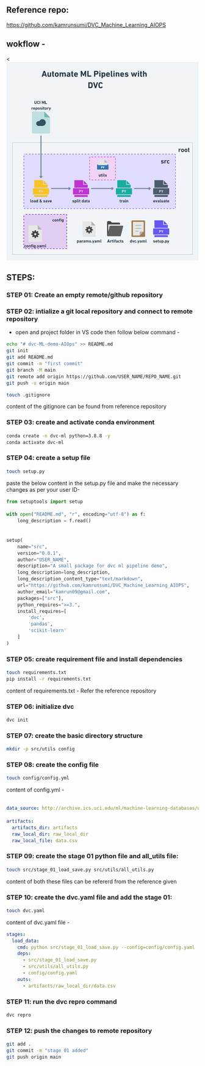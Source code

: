 ## Reference repo:
https://github.com/kamrunsumi/DVC_Machine_Learning_AIOPS
## wokflow -
<![img](https://github.com/shubhamchau222/dvc-MLusecase-mlops/raw/main/images/wrokflow.png)

## STEPS:
### STEP 01: Create an empty remote/github repository


### STEP 02: intialize a git local repository and connect to remote repository

* open and project folder in VS code then follow below command -

```bash
echo "# dvc-ML-demo-AIOps" >> README.md
git init
git add README.md
git commit -m "first commit"
git branch -M main
git remote add origin https://github.com/USER_NAME/REPO_NAME.git
git push -u origin main
```

```bash
touch .gitignore
```
content of the gitignore can be found from reference repository


### STEP 03: create and activate conda environment

```bash
conda create -n dvc-ml python=3.8.8 -y
conda activate dvc-ml
```
### STEP 04: create a setup file
```bash
touch setup.py
```

paste the below content in the setup.py file and make the necessary changes as per your user ID-

```python
from setuptools import setup

with open("README.md", "r", encoding="utf-8") as f:
    long_description = f.read()


setup(
    name="src",
    version="0.0.1",
    author="USER_NAME",
    description="A small package for dvc ml pipeline demo",
    long_description=long_description,
    long_description_content_type="text/markdown",
    url="https://github.com/kamrunsumi/DVC_Machine_Learning_AIOPS",
    author_email="kamrun09@gmail.com",
    packages=["src"],
    python_requires=">=3.",
    install_requires=[
        'dvc',
        'pandas',
        'scikit-learn'
    ]
)

```


### STEP 05: create requirement file and install dependencies
```bash
touch requirements.txt
pip install -r requirements.txt
```
content of requirements.txt - Refer the reference repository

### STEP 06: initialize dvc
```bash
dvc init
```

### STEP 07: create the basic directory structure

```bash
mkdir -p src/utils config
```
### STEP 08: create the config file 
```bash
touch config/config.yml
```
content of config.yml - 

```yaml

data_source: http://archive.ics.uci.edu/ml/machine-learning-databases/wine-quality/winequality-red.csv

artifacts: 
  artifacts_dir: artifacts
  raw_local_dir: raw_local_dir
  raw_local_file: data.csv


```


### STEP 09: create the stage 01 python file and all_utils file:
```bash
touch src/stage_01_load_save.py src/utils/all_utils.py
```
content of both these files can be refererd from the reference given


### STEP 10: create the dvc.yaml file and add the stage 01:
```bash
touch dvc.yaml
```

content of dvc.yaml file -
```yaml
stages:
  load_data:
    cmd: python src/stage_01_load_save.py --config=config/config.yaml
    deps:
      - src/stage_01_load_save.py
      - src/utils/all_utils.py
      - config/config.yaml
    outs:
      - artifacts/raw_local_dir/data.csv
```

### STEP 11: run the dvc repro command
```bash
dvc repro
```

### STEP 12: push the changes to remote repository
```bash
git add .
git commit -m "stage 01 added"
git push origin main
```